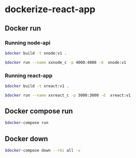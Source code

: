 # dockerize-react-app

## Docker run

### Running node-api

```sh
$docker build -t xnode:v1 .
```

```sh
$docker run --name xxnode_c -p 4000:4000 -d  xnode:v1
```

### Running react-app

```sh
$docker build -t xreact:v1 .
```

```sh
$docker run --name xxreact_c -p 3000:3000 -d  xreact:v1
```

## Docker compose run

```sh
$docker-compose run
```

## Docker down

```sh
$docker-compose down --rmi all -v
```
